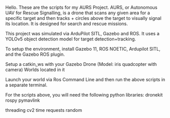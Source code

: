 Hello. These are the scripts for my AURS Project. AURS, or Autonomous UAV for Rescue Signalling, is a drone that scans any given area for a specific target and then tracks + circles above the target to visually signal its location. It is designed for search and rescue missions. 

This project was simulated via ArduPilot SITL, Gazebo and ROS. It uses a YOLOv5 object detection model for target detection+tracking.

To setup the environment, install Gazebo 11, ROS NOETIC, Ardupilot SITL, and the Gazebo ROS plugin.

Setup a catkin_ws with your Gazebo Drone (Model: iris quadcopter with camera) Worlds located in it

Launch your world via Ros Command Line and then run the above scripts in a separate terminal.

For the scripts above, you will need the following python libraries:
dronekit 
rospy
pymavlink

threading
cv2
time
requests
random


